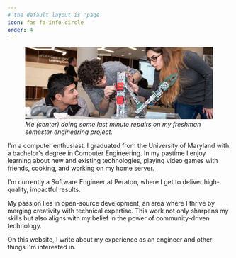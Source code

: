 ```yaml
---
# the default layout is 'page'
icon: fas fa-info-circle
order: 4
---
```


<figure>
    <img src="/assets/img/robot-waiter-banner.jpg" alt="Robot Waiter">
    <em>Me (center) doing some last minute repairs on my freshman semester engineering project.</em>
</figure>

I'm a computer enthusiast. I graduated from the University of Maryland with a bachelor's degree in Computer Engineering. In my pastime I enjoy learning about new and existing technologies, playing video games with friends, cooking, and working on my home server.  

I'm currently a Software Engineer at Peraton, where I get to deliver high-quality, impactful results.  

My passion lies in open-source development, an area where I thrive by merging creativity with technical expertise. This work not only sharpens my skills but also aligns with my belief in the power of community-driven technology.

On this website, I write about my experience as an engineer and other things I'm interested in.
